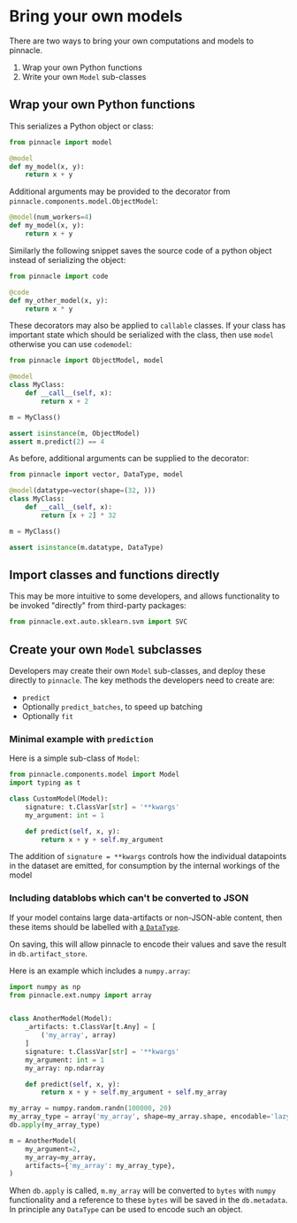 # Bring your own models

There are two ways to bring your own computations
and models to pinnacle.

1. Wrap your own Python functions
2. Write your own `Model` sub-classes

## Wrap your own Python functions

This serializes a Python object or class:

```python
from pinnacle import model

@model
def my_model(x, y):
    return x + y
```

Additional arguments may be provided to the decorator from `pinnacle.components.model.ObjectModel`:

```python
@model(num_workers=4)
def my_model(x, y):
    return x + y
```

Similarly the following snippet saves the source code of a python object instead of serializing the object:

```python
from pinnacle import code

@code
def my_other_model(x, y):
    return x * y
```

These decorators may also be applied to `callable` classes.
If your class has important state which should be serialized with the class, 
then use `model` otherwise you can use `codemodel`:

```python
from pinnacle import ObjectModel, model

@model
class MyClass:
    def __call__(self, x):
        return x + 2

m = MyClass()

assert isinstance(m, ObjectModel)
assert m.predict(2) == 4
```

As before, additional arguments can be supplied to the decorator:

```python
from pinnacle import vector, DataType, model

@model(datatype=vector(shape=(32, )))
class MyClass:
    def __call__(self, x):
        return [x + 2] * 32

m = MyClass()

assert isinstance(m.datatype, DataType)
```

## Import classes and functions directly

This may be more intuitive to some developers, 
and allows functionality to be invoked "directly" 
from third-party packages:

```python
from pinnacle.ext.auto.sklearn.svm import SVC
```

## Create your own `Model` subclasses

Developers may create their own `Model` sub-classes, and deploy these directly to `pinnacle`.
The key methods the developers need to create are:

- `predict`
- Optionally `predict_batches`, to speed up batching
- Optionally `fit`

### Minimal example with `prediction`

Here is a simple sub-class of `Model`:

```python
from pinnacle.components.model import Model
import typing as t

class CustomModel(Model):
    signature: t.ClassVar[str] = '**kwargs'
    my_argument: int = 1

    def predict(self, x, y):
        return x + y + self.my_argument
```

The addition of `signature = **kwargs` controls how the individual datapoints in the dataset 
are emitted, for consumption by the internal workings of the model

### Including datablobs which can't be converted to JSON

If your model contains large data-artifacts or non-JSON-able content, then 
these items should be labelled with [a `DataType`](../apply_api/datatype).

On saving, this will allow pinnacle to encode their values and save the result
in `db.artifact_store`.

Here is an example which includes a `numpy.array`:

```python
import numpy as np
from pinnacle.ext.numpy import array


class AnotherModel(Model):
    _artifacts: t.ClassVar[t.Any] = [
        ('my_array', array)
    ]
    signature: t.ClassVar[str] = '**kwargs'
    my_argument: int = 1
    my_array: np.ndarray

    def predict(self, x, y):
        return x + y + self.my_argument + self.my_array

my_array = numpy.random.randn(100000, 20)
my_array_type = array('my_array', shape=my_array.shape, encodable='lazy_artifact')
db.apply(my_array_type)

m = AnotherModel(
    my_argument=2,
    my_array=my_array,
    artifacts={'my_array': my_array_type},
)
```

When `db.apply` is called, `m.my_array` will be converted to `bytes` with `numpy` functionality
and a reference to these `bytes` will be saved in the `db.metadata`.
In principle any `DataType` can be used to encode such an object.
